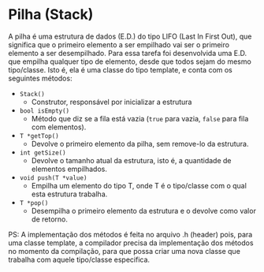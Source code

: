 # Pilha (Stack)
A pilha é uma estrutura de dados (E.D.) do tipo LIFO (Last In First Out), que significa que o primeiro elemento a ser empilhado vai ser o primeiro elemento a ser desempilhado.
Para essa tarefa foi desenvolvida uma E.D. que empilha qualquer tipo de elemento, desde que todos sejam do mesmo tipo/classe. Isto é, ela é uma classe do tipo template, e conta com os seguintes métodos:
- `Stack()`
 	- Construtor, responsável por inicializar a estrutura
- `bool isEmpty()`
	- Método que diz se a fila está vazia (`true` para vazia, `false` para fila com elementos).
- `T *getTop()`
	- Devolve o primeiro elemento da pilha, sem remove-lo da estrutura.
- `int getSize()`
	- Devolve o tamanho atual da estrutura, isto é, a quantidade de elementos empilhados.
- `void push(T *value)`
	- Empilha um elemento do tipo T, onde T é o tipo/classe com o qual esta estrutura trabalha.
- `T *pop()`
	- Desempilha o primeiro elemento da estrutura e o devolve como valor de retorno.

PS: A implementação dos métodos é feita no arquivo .h (header) pois, para uma classe template, a compilador precisa da implementação dos métodos no momento da compilação, para que possa criar uma nova classe que trabalha com aquele tipo/classe especifica.